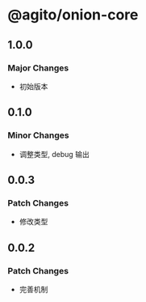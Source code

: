 # @agito/onion-core

## 1.0.0

### Major Changes

- 初始版本

## 0.1.0

### Minor Changes

- 调整类型, debug 输出

## 0.0.3

### Patch Changes

- 修改类型

## 0.0.2

### Patch Changes

- 完善机制
